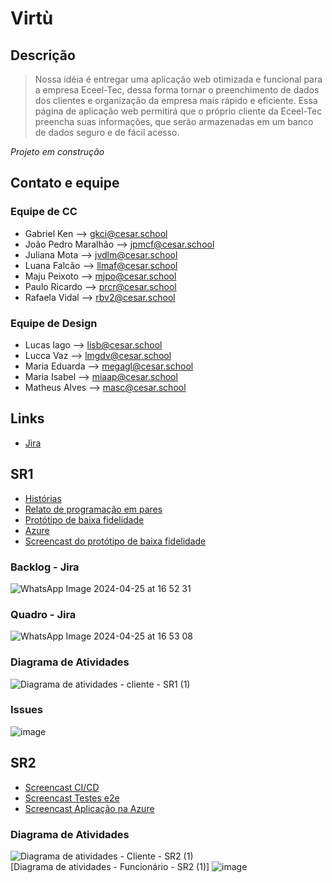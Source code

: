 
# Virtù #

## Descrição
>Nossa idéia é entregar uma aplicação web otimizada e funcional para a empresa Eceel-Tec, dessa forma tornar o preenchimento de dados dos clientes e organização da empresa mais rápido e eficiente. Essa página de aplicação web permitirá que o próprio cliente da Eceel-Tec preencha suas informações, que serão armazenadas em um banco de dados seguro e de fácil acesso.

*Projeto em construção*

## Contato e equipe

### Equipe de CC
* Gabriel Ken --> gkci@cesar.school
* João Pedro Maralhão --> jpmcf@cesar.school
* Juliana Mota --> jvdlm@cesar.school
* Luana Falcão --> llmaf@cesar.school
* Maju Peixoto --> mjpo@cesar.school
* Paulo Ricardo --> prcr@cesar.school
* Rafaela Vidal --> rbv2@cesar.school

### Equipe de Design 
* Lucas Iago --> lisb@cesar.school
* Lucca Vaz --> lmgdv@cesar.school
* Maria Eduarda --> megagl@cesar.school
* Maria Isabel --> miaap@cesar.school
* Matheus Alves --> masc@cesar.school

## Links

- [Jira](https://cesar-team-js3yxxb6.atlassian.net/jira/software/projects/KAN/boards/1)
  

## SR1
  
- [Histórias](https://drive.google.com/drive/folders/12Modz1yczDOfG8SjGML6RIbQjwDkxM0i?usp=sharing)
- [Relato de programação em pares](https://docs.google.com/document/d/1aClDI74VvrUdzjil-syrFw4i6dOA9TfyOZ6haFZ-5O0/edit)
- [Protótipo de baixa fidelidade](https://drive.google.com/drive/folders/1yDUq-M4q6PSr9e3Axv-ywMGPRb3DATYG?usp=sharing)
- [Azure](https://virtu.azurewebsites.net)
- [Screencast do protótipo de baixa fidelidade](https://drive.google.com/file/d/1HnN_Oqo06EWkbpRY6VPh2yWtr91rUTlf/view?usp=sharing)

### Backlog - Jira
   ![WhatsApp Image 2024-04-25 at 16 52 31](https://github.com/majupeixoto/vitu_projeto/assets/142419595/5148184b-3b68-45cc-af1e-e6b1727611d5)

### Quadro - Jira
   ![WhatsApp Image 2024-04-25 at 16 53 08](https://github.com/majupeixoto/vitu_projeto/assets/142419595/2658136f-a877-429a-8282-fe4c25a5b3ad)

### Diagrama de Atividades
  ![Diagrama de atividades - cliente - SR1 (1)](https://github.com/majupeixoto/vitu_projeto/assets/142419595/dc1780b3-697f-45f9-a594-f60fe60bbabb)

### Issues
![image](https://github.com/lua-mf/vitu_projeto/assets/143026488/eca7a77f-4f8f-4756-8df0-6b32252b1400)


## SR2
- [Screencast CI/CD](https://drive.google.com/file/d/1Iv68W1G6tXZrKeObWgXfCl0jyTahNd7k/view?usp=sharing)
- [Screencast Testes e2e](https://drive.google.com/file/d/1xAtLwCp2C3lCi9SpzNvpPqvYSoXN3ZWH/view?usp=sharing)
- [Screencast Aplicação na Azure](https://drive.google.com/file/d/11BH4_6Ge_pd2R-G9TS_k3OcPk_0Dix_d/view?usp=sharing)

### Diagrama de Atividades
  ![Diagrama de atividades - Cliente - SR2 (1)](https://drive.google.com/file/d/1r5uhL5nP472WcOnqI7yoSHmrjslu_MVK/view?usp=drive_link)  
  [Diagrama de atividades - Funcionário - SR2 (1)]
  ![image](https://github.com/lua-mf/vitu_projeto/assets/142419595/7f220027-986c-425b-b275-a9f223ba432e)

  
